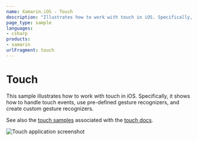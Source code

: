 ```yaml
---
name: Xamarin.iOS - Touch
description: "Illustrates how to work with touch in iOS. Specifically, it shows how to handle touch events and use pre-defined gesture recognizers"
page_type: sample
languages:
- csharp
products:
- xamarin
urlFragment: touch
---
```

# Touch

This sample illustrates how to work with touch in iOS. Specifically, it shows
how to handle touch events, use pre-defined gesture recognizers, and create
custom gesture recognizers.

See also the [touch samples](https://github.com/xamarin/ios-samples/tree/master/ApplicationFundamentals) associated with the [touch docs](https://docs.microsoft.com/xamarin/ios/app-fundamentals/touch/).

![Touch application screenshot](Screenshots/01.png "Touch application screenshot")
